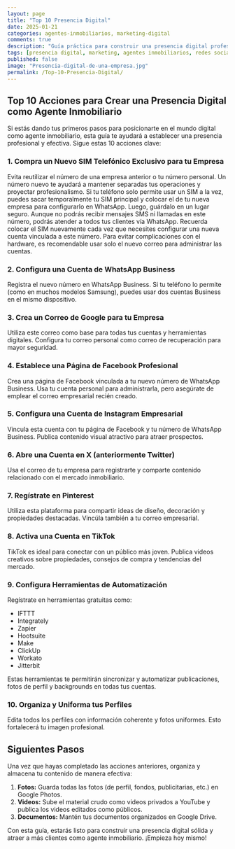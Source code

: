 ```yaml
---
layout: page
title: "Top 10 Presencia Digital"
date: 2025-01-21
categories: agentes-inmobiliarios, marketing-digital
comments: true
description: "Guía práctica para construir una presencia digital profesional y efectiva como agente inmobiliario."
tags: [presencia digital, marketing, agentes inmobiliarios, redes sociales, automatización]
published: false
image: "Presencia-digital-de-una-empresa.jpg"
permalink: /Top-10-Presencia-Digital/
---
```


## Top 10 Acciones para Crear una Presencia Digital como Agente Inmobiliario

Si estás dando tus primeros pasos para posicionarte en el mundo digital como agente inmobiliario, esta guía te ayudará a establecer una presencia profesional y efectiva. Sigue estas 10 acciones clave:

### 1. Compra un Nuevo SIM Telefónico Exclusivo para tu Empresa
Evita reutilizar el número de una empresa anterior o tu número personal. Un número nuevo te ayudará a mantener separadas tus operaciones y proyectar profesionalismo. Si tu teléfono solo permite usar un SIM a la vez, puedes sacar temporalmente tu SIM principal y colocar el de tu nueva empresa para configurarlo en WhatsApp. Luego, guárdalo en un lugar seguro. Aunque no podrás recibir mensajes SMS ni llamadas en este número, podrás atender a todos tus clientes vía WhatsApp. Recuerda colocar el SIM nuevamente cada vez que necesites configurar una nueva cuenta vinculada a este número. Para evitar complicaciones con el hardware, es recomendable usar solo el nuevo correo para administrar las cuentas.

### 2. Configura una Cuenta de WhatsApp Business
Registra el nuevo número en WhatsApp Business. Si tu teléfono lo permite (como en muchos modelos Samsung), puedes usar dos cuentas Business en el mismo dispositivo.

### 3. Crea un Correo de Google para tu Empresa
Utiliza este correo como base para todas tus cuentas y herramientas digitales. Configura tu correo personal como correo de recuperación para mayor seguridad.

### 4. Establece una Página de Facebook Profesional
Crea una página de Facebook vinculada a tu nuevo número de WhatsApp Business. Usa tu cuenta personal para administrarla, pero asegúrate de emplear el correo empresarial recién creado.

### 5. Configura una Cuenta de Instagram Empresarial
Vincula esta cuenta con tu página de Facebook y tu número de WhatsApp Business. Publica contenido visual atractivo para atraer prospectos.

### 6. Abre una Cuenta en X (anteriormente Twitter)
Usa el correo de tu empresa para registrarte y comparte contenido relacionado con el mercado inmobiliario.

### 7. Regístrate en Pinterest
Utiliza esta plataforma para compartir ideas de diseño, decoración y propiedades destacadas. Vincúla también a tu correo empresarial.

### 8. Activa una Cuenta en TikTok
TikTok es ideal para conectar con un público más joven. Publica videos creativos sobre propiedades, consejos de compra y tendencias del mercado.

### 9. Configura Herramientas de Automatización
Regístrate en herramientas gratuitas como:
- IFTTT
- Integrately
- Zapier
- Hootsuite
- Make
- ClickUp
- Workato
- Jitterbit

Estas herramientas te permitirán sincronizar y automatizar publicaciones, fotos de perfil y backgrounds en todas tus cuentas.

### 10. Organiza y Uniforma tus Perfiles
Edita todos los perfiles con información coherente y fotos uniformes. Esto fortalecerá tu imagen profesional.

## Siguientes Pasos

Una vez que hayas completado las acciones anteriores, organiza y almacena tu contenido de manera efectiva:

1. **Fotos:** Guarda todas las fotos (de perfil, fondos, publicitarias, etc.) en Google Photos.
2. **Videos:** Sube el material crudo como videos privados a YouTube y publica los videos editados como públicos.
3. **Documentos:** Mantén tus documentos organizados en Google Drive.

Con esta guía, estarás listo para construir una presencia digital sólida y atraer a más clientes como agente inmobiliario. ¡Empieza hoy mismo!
